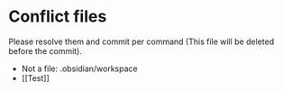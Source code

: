# Conflict files
Please resolve them and commit per command (This file will be deleted before the commit).
- Not a file: .obsidian/workspace
- [[Test]]